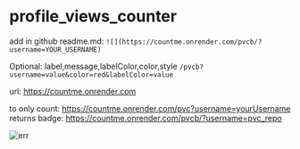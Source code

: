 # profile_views_counter

add in github readme.md: `![](https://countme.onrender.com/pvcb/?username=YOUR_USERNAME)`

Optional: label,message,labelColor,color,style   `/pvcb?username=value&color=red&labelColor=value`

url: https://countme.onrender.com

to only count: https://countme.onrender.com/pvc?username=yourUsername
returns badge: https://countme.onrender.com/pvcb/?username=pvc_repo

![err](https://countme.onrender.com/pvcb/?username=pvc_repo&color=red&labelColor=green&cache=disable)
